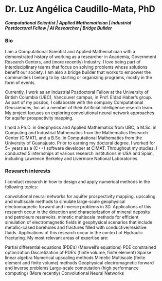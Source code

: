 # Dr. Luz Angélica Caudillo-Mata, PhD

##### Computational Scientist | Applied Mathematician | Industrial Postdoctoral Fellow | AI Researcher | Bridge Builder

### Bio

I am a Computational Scientist and Applied Mathematician with a demonstrated history of working as a researcher in Academia, Government Research Centers, and (more recently) Industry. I love being part of interdisciplinary teams that focus on solving problems whose solutions benefit our society. I am also a bridge builder that works to empower the communities I belong to by starting or organizing programs, mostly in the form of events.

Currently, I work as an Industrial Posdoctoral Fellow at the University of British Columbia (UBC), Vancouver campus, in Prof. Eldad Haber’s group. As part of my posdoc, I collaborate with the company Computational Geosciences, Inc as a member of their Artificial Intelligence reserch team. My project focuses on exploring convolutional neural network approaches for aquifer prospectivity mapping.

I hold a Ph.D. in Geophysics and Applied Mathematics from UBC, a M.Sc. in Computing and Industrial Mathematics from the Mathematics Research Center (CIMAT), and a B.Sc. in Computational Mathematics from the University of Guanajuato. Prior to earning my doctoral degree, I worked for 5+ years as a (C++) software developer at CIMAT. Throughout my studies, I conducted 5 internships at various research institutions in USA and Spain, including Lawrence Berkeley and Livermore National Laboratories.

### Research interests

I conduct research in how to design and apply numerical methods in the following topics:

convolutional neural networks for aquifer prospectivity mapping.
upscaling and multiscale methods to simulate large-scale geophysical electromagnetic forward and inverse problems in 3D. Applications of this research occur in the detection and characterization of mineral deposits and petroleum reservoirs.
mimetic multiscale methods for efficient simulation of electromagnetic fields in geophysical scenarios that include metallic-cased boreholes and fractures filled with conductive/resistive fluids. Applications of this research occur in the context of Hydraulic fracturing.
My most relevant areas of expertise are:

Partial differential equations (PDE’s) (Maxwell’s equations)
PDE constrained optimization
Discretization of PDE’s (finite volume, finite element)
Sparse linear algebra
Numerical upscaling methods
Mimetic Multiscale (finite element and finite volume) methods
Geophysical electromagnetic forward and inverse problems
Large-scale computation (high performance computing)
(More recently) Convolutional Neural Networks
